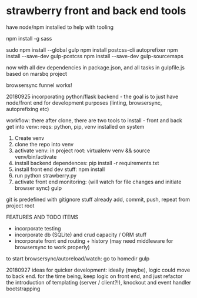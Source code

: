 # strawberry front and back end tools

have node/npm installed to help with tooling


npm install -g sass

sudo npm install --global gulp
npm install postcss-cli autoprefixer
npm install --save-dev gulp-postcss
npm install --save-dev gulp-sourcemaps

now with all dev dependencies in package.json, and all tasks in gulpfile.js based on marsbq project

browsersync funnel works!

20180925 incorporating python/flask backend - the goal is to just have node/front end for development purposes (linting, browsersync, autoprefixing etc)

workflow:
there after clone, there are two tools to install - front and back
get into venv:
reqs: python, pip, venv installed on system

1. Create venv
2. clone the repo into venv
3. activate venv: in project root: virtualenv venv && source venv/bin/activate
3. install backend dependences: pip install -r requirements.txt
4. install front end dev stuff: npm install
5. run python strawberry.py
6. activate front end monitoring: (will watch for file changes and initiate browser sync) gulp

git is predefined with gitignore stuff already
add, commit, push, repeat from project root
 
FEATURES AND TODO ITEMS
- incorporate testing
- incorporate db (SQLite) and crud capacity / ORM stuff
- incorporate front end routing + history (may need middleware for browsersync to work properly)

to start browsersync/autoreload/watch:
go to homedir
gulp


20180927
ideas for quicker development: ideally (maybe), logic could move to back end. for the time being, keep logic on front end, and just refactor the introduction of templating (server / client?!), knockout and event handler bootstrapping